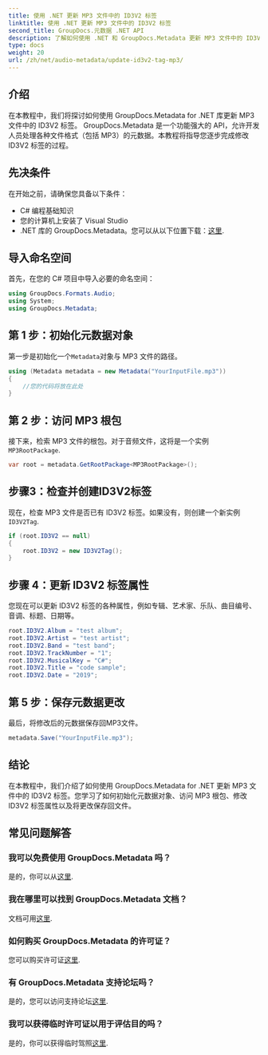 ```yaml
---
title: 使用 .NET 更新 MP3 文件中的 ID3V2 标签
linktitle: 使用 .NET 更新 MP3 文件中的 ID3V2 标签
second_title: GroupDocs.元数据 .NET API
description: 了解如何使用 .NET 和 GroupDocs.Metadata 更新 MP3 文件中的 ID3V2 标签，以实现高效的文件管理。
type: docs
weight: 20
url: /zh/net/audio-metadata/update-id3v2-tag-mp3/
---
```

## 介绍
在本教程中，我们将探讨如何使用 GroupDocs.Metadata for .NET 库更新 MP3 文件中的 ID3V2 标签。 GroupDocs.Metadata 是一个功能强大的 API，允许开发人员处理各种文件格式（包括 MP3）的元数据。本教程将指导您逐步完成修改 ID3V2 标签的过程。
## 先决条件
在开始之前，请确保您具备以下条件：
- C# 编程基础知识
- 您的计算机上安装了 Visual Studio
-  .NET 库的 GroupDocs.Metadata。您可以从以下位置下载：[这里](https://releases.groupdocs.com/metadata/net/).

## 导入命名空间
首先，在您的 C# 项目中导入必要的命名空间：
```csharp
using GroupDocs.Formats.Audio;
using System;
using GroupDocs.Metadata;
```
## 第 1 步：初始化元数据对象
第一步是初始化一个`Metadata`对象与 MP3 文件的路径。
```csharp
using (Metadata metadata = new Metadata("YourInputFile.mp3"))
{
    //您的代码将放在此处
}
```
## 第 2 步：访问 MP3 根包
接下来，检索 MP3 文件的根包。对于音频文件，这将是一个实例`MP3RootPackage`.
```csharp
var root = metadata.GetRootPackage<MP3RootPackage>();
```
## 步骤3：检查并创建ID3V2标签
现在，检查 MP3 文件是否已有 ID3V2 标签。如果没有，则创建一个新实例`ID3V2Tag`.
```csharp
if (root.ID3V2 == null)
{
    root.ID3V2 = new ID3V2Tag();
}
```
## 步骤 4：更新 ID3V2 标签属性
您现在可以更新 ID3V2 标签的各种属性，例如专辑、艺术家、乐队、曲目编号、音调、标题、日期等。
```csharp
root.ID3V2.Album = "test album";
root.ID3V2.Artist = "test artist";
root.ID3V2.Band = "test band";
root.ID3V2.TrackNumber = "1";
root.ID3V2.MusicalKey = "C#";
root.ID3V2.Title = "code sample";
root.ID3V2.Date = "2019";
```
## 第 5 步：保存元数据更改
最后，将修改后的元数据保存回MP3文件。
```csharp
metadata.Save("YourInputFile.mp3");
```

## 结论
在本教程中，我们介绍了如何使用 GroupDocs.Metadata for .NET 更新 MP3 文件中的 ID3V2 标签。您学习了如何初始化元数据对象、访问 MP3 根包、修改 ID3V2 标签属性以及将更改保存回文件。

## 常见问题解答
### 我可以免费使用 GroupDocs.Metadata 吗？
是的，你可以从[这里](https://releases.groupdocs.com/).
### 我在哪里可以找到 GroupDocs.Metadata 文档？
文档可用[这里](https://reference.groupdocs.com/metadata/net/).
### 如何购买 GroupDocs.Metadata 的许可证？
您可以购买许可证[这里](https://purchase.groupdocs.com/buy).
### 有 GroupDocs.Metadata 支持论坛吗？
是的，您可以访问支持论坛[这里](https://forum.groupdocs.com/c/metadata/14).
### 我可以获得临时许可证以用于评估目的吗？
是的，你可以获得临时驾照[这里](https://purchase.groupdocs.com/temporary-license/).